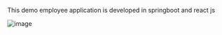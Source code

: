 This demo employee application is developed in springboot and react js

![image](https://user-images.githubusercontent.com/30445249/235354329-d2f8aeb2-1055-48e3-8098-d81338900639.png)
